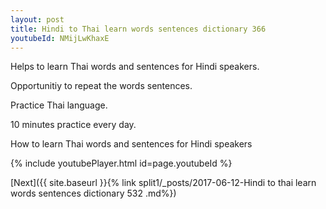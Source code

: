 ```yaml
---
layout: post
title: Hindi to Thai learn words sentences dictionary 366 
youtubeId: NMijLwKhaxE
---
```

 
 
Helps to learn Thai words and sentences for Hindi speakers.

Opportunitiy to repeat the words sentences. 

Practice Thai language. 
 
10 minutes practice every day. 
 
How to learn Thai words and sentences for Hindi speakers 
 
{% include youtubePlayer.html id=page.youtubeId %}
 
 
[Next]({{ site.baseurl }}{% link  split1/_posts/2017-06-12-Hindi to thai learn words sentences dictionary 532 .md%})
 
